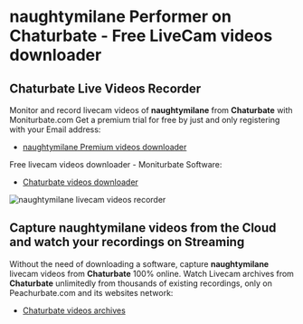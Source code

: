 # naughtymilane Performer on Chaturbate - Free LiveCam videos downloader

## Chaturbate Live Videos Recorder

Monitor and record livecam videos of **naughtymilane** from **Chaturbate** with Moniturbate.com
Get a premium trial for free by just and only registering with your Email address:
* [naughtymilane Premium videos downloader](https://moniturbate.com/request-demo-licence-key.html)

Free livecam videos downloader - Moniturbate Software:
* [Chaturbate videos downloader](https://moniturbate.com/moniturbate-download-software.html)

![naughtymilane livecam videos recorder](https://peachurnet.com/templates/moniturbate-software.png)


## Capture naughtymilane videos from the Cloud and watch your recordings on Streaming

Without the need of downloading a software, capture **naughtymilane** livecam videos from **Chaturbate** 100% online.
Watch Livecam archives from **Chaturbate** unlimitedly from thousands of existing recordings, only on Peachurbate.com and its websites network:
* [Chaturbate videos archives](https://peachurnet.com/)